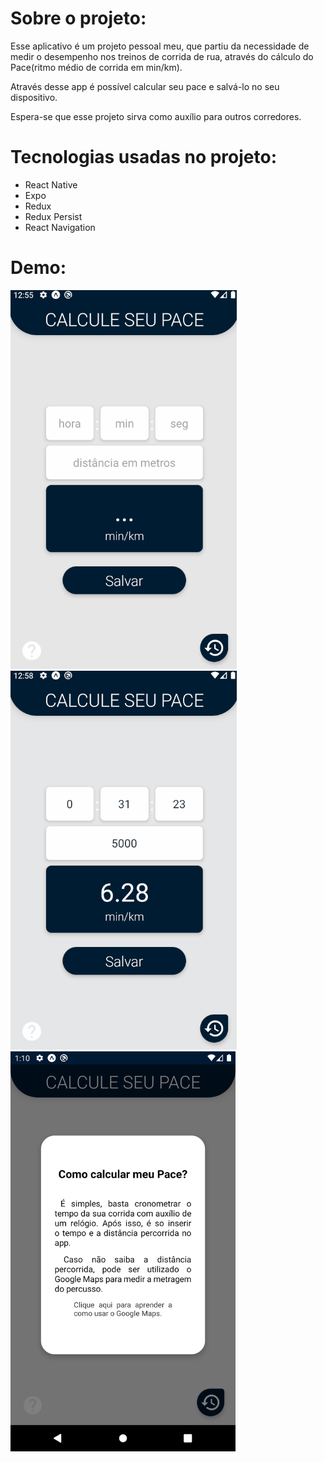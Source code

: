 # Sobre o projeto:
Esse aplicativo é um projeto pessoal meu, que partiu da necessidade de medir o desempenho nos treinos de corrida de rua, através do cálculo do Pace(ritmo médio de corrida em min/km). 

Através desse app é possível calcular seu pace e salvá-lo no seu dispositivo.

Espera-se que esse projeto sirva como auxílio para outros corredores.

# Tecnologias usadas no projeto:

- React Native
- Expo
- Redux
- Redux Persist
- React Navigation

# Demo:
![Home](./demo/PaceCalculator-SavePace.gif)
![History](./demo/PaceCalculator-History.gif)
<img src="./demo/Help.png" height="640">
